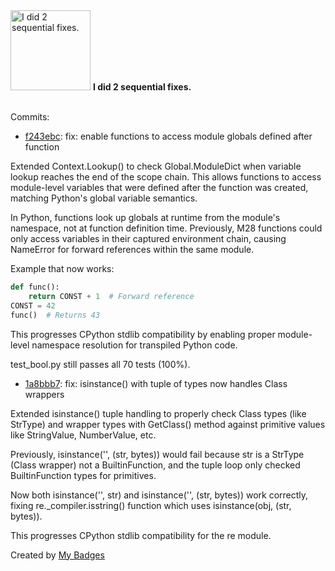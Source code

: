 <img src="https://my-badges.github.io/my-badges/fix-2.png" alt="I did 2 sequential fixes." title="I did 2 sequential fixes." width="128">
<strong>I did 2 sequential fixes.</strong>
<br><br>

Commits:

- <a href="https://github.com/mmichie/m28/commit/f243ebc820d58dedca21f27087ee5b472e18b7c0">f243ebc</a>: fix: enable functions to access module globals defined after function

Extended Context.Lookup() to check Global.ModuleDict when variable
lookup reaches the end of the scope chain. This allows functions to
access module-level variables that were defined after the function
was created, matching Python's global variable semantics.

In Python, functions look up globals at runtime from the module's
namespace, not at function definition time. Previously, M28 functions
could only access variables in their captured environment chain,
causing NameError for forward references within the same module.

Example that now works:
```python
def func():
    return CONST + 1  # Forward reference
CONST = 42
func()  # Returns 43
```

This progresses CPython stdlib compatibility by enabling proper
module-level namespace resolution for transpiled Python code.

test_bool.py still passes all 70 tests (100%).
- <a href="https://github.com/mmichie/m28/commit/1a8bbb7d03874e9a31c56aeafcafe8a077e7c98a">1a8bbb7</a>: fix: isinstance() with tuple of types now handles Class wrappers

Extended isinstance() tuple handling to properly check Class types
(like StrType) and wrapper types with GetClass() method against
primitive values like StringValue, NumberValue, etc.

Previously, isinstance('', (str, bytes)) would fail because str is
a StrType (Class wrapper) not a BuiltinFunction, and the tuple loop
only checked BuiltinFunction types for primitives.

Now both isinstance('', str) and isinstance('', (str, bytes)) work
correctly, fixing re._compiler.isstring() function which uses
isinstance(obj, (str, bytes)).

This progresses CPython stdlib compatibility for the re module.


Created by <a href="https://github.com/my-badges/my-badges">My Badges</a>